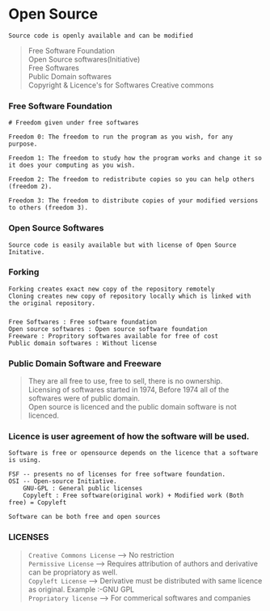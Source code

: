 # Open Source 
`Source code is openly available and can be modified`

>Free Software Foundation  
>Open Source softwares(Initiative)  
>Free Softwares   
>Public Domain softwares   
>Copyright & Licence's for Softwares
>Creative commons


### Free Software Foundation
```
# Freedom given under free softwares 

Freedom 0: The freedom to run the program as you wish, for any purpose.

Freedom 1: The freedom to study how the program works and change it so it does your computing as you wish.

Freedom 2: The freedom to redistribute copies so you can help others (freedom 2).

Freedom 3: The freedom to distribute copies of your modified versions to others (freedom 3).
```

### Open Source Softwares 
```
Source code is easily available but with license of Open Source Initative.

```


### Forking 
```
Forking creates exact new copy of the repository remotely 
Cloning creates new copy of repository locally which is linked with the original repository.

```

### 
```
Free Softwares : Free software foundation
Open source softwares : Open source software foundation 
Freeware : Propritory softwares available for free of cost
Public domain softwares : Without license 

```

### Public Domain Software and Freeware
>They are all free to use, free to sell, there is no ownership.  
>Licensing of softwares started in 1974, Before 1974 all of the softwares were of public domain.  
>Open source is licenced and the public domain software is not licenced.


### Licence is user agreement of how the software will be used.

```
Software is free or opensource depends on the licence that a software is using.

FSF -- presents no of licenses for free software foundation.
OSI -- Open-source Initiative.
    GNU-GPL : General public licenses
    Copyleft : Free software(original work) + Modified work (Both free) = Copyleft 

Software can be both free and open sources

```


### LICENSES 
>`Creative Commons License` --> No restriction   
>`Permissive License` --> Requires attribution of authors and derivative can be propriatory as well.   
>`Copyleft License` --> Derivative must be distributed with same licence as original. Example :-GNU GPL   
>`Propriatory license` --> For commerical softwares and companies